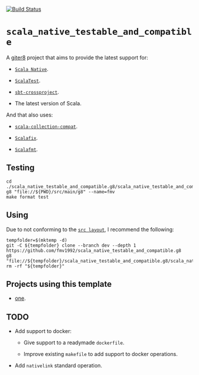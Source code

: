 [![Build Status](https://travis-ci.org/fmv1992/scala_native_testable_and_compatible.svg?branch=dev)](https://travis-ci.org/fmv1992/scala_native_testable_and_compatible)

# `scala_native_testable_and_compatible`

A [giter8](http://www.foundweekends.org/giter8/index.html) project that aims to provide the latest support for:

*   [`Scala Native`](https://scala-native.readthedocs.io/en/latest/).

*   [`ScalaTest`](https://www.scalatest.org/).

*   [`sbt-crossproject`](https://github.com/portable-scala/sbt-crossproject).

*   The latest version of Scala.

And that also uses:

*   [`scala-collection-compat`](https://github.com/scala/scala-collection-compat).

*   [`Scalafix`](https://github.com/scalacenter/scalafix).

*   [`Scalafmt`](https://scalameta.org/scalafmt/).

## Testing

```
cd ./scala_native_testable_and_compatible.g8/scala_native_testable_and_compatible
g8 "file://${PWD}/src/main/g8" --name=fmv
make format test
```

## Using

Due to not conforming to the [`src layout`](http://www.foundweekends.org/giter8/template.html#src+layout), I recommend the following:

```
tempfolder=$(mktemp -d)
git -C ${tempfolder} clone --branch dev --depth 1 https://github.com/fmv1992/scala_native_testable_and_compatible.g8
g8 "file://${tempfolder}/scala_native_testable_and_compatible.g8/scala_native_testable_and_compatible/src/main/g8"
rm -rf "${tempfolder}"
```

## Projects using this template

*   [one](https://github.com/fmv1992/one/).

## TODO

*   Add support to docker:

    *   Give support to a readymade `dockerfile`.

    *   Improve existing `makefile` to add support to docker operations.

*   Add `nativelink` standard operation.
